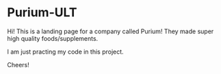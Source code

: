 # Purium-ULT
Hi!
This is a landing page for a company called Purium!
They made super high quality foods/supplements.

I am just practing my code in this project.

Cheers!
